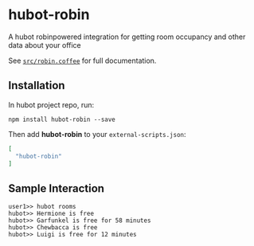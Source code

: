 # hubot-robin

A hubot robinpowered integration for getting room occupancy and other data about your office

See [`src/robin.coffee`](src/robin.coffee) for full documentation.

## Installation

In hubot project repo, run:

`npm install hubot-robin --save`

Then add **hubot-robin** to your `external-scripts.json`:

```json
[
  "hubot-robin"
]
```

## Sample Interaction

```
user1>> hubot rooms
hubot>> Hermione is free
hubot>> Garfunkel is free for 58 minutes
hubot>> Chewbacca is free
hubot>> Luigi is free for 12 minutes
```
